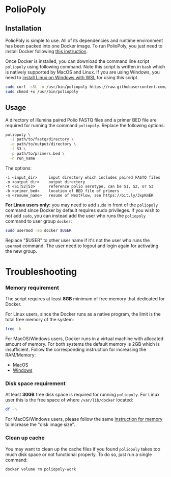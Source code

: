 # PolioPoly

## Installation

PolioPoly is simple to use. All of its dependencies and runtime environment has
been packed into one Docker image. To run PolioPoly, you just need to install
Docker following [this instruction](https://docs.docker.com/engine/install/).

Once Docker is installed, you can download the command line script `poliopoly`
using following command. Note this script is written in `bash` which is natively
supported by MacOS and Linux. If you are using Windows, you need to [install
Linux on Windows with WSL](https://docs.microsoft.com/en-us/windows/wsl/install)
for using this script.

```bash
sudo curl -sSL -o /usr/bin/poliopoly https://raw.githubusercontent.com/hivdb/poliopoly/main/bin/poliopoly
sudo chmod +x /usr/bin/poliopoly
```

## Usage

A directory of Illumina paired Polio FASTQ files and a primer BED file are
required for running the command `poliopoly`. Replace the following options:

```bash
poliopoly \
  -i path/to/fastq/directory \
  -o path/to/output/directory \
  -t S3 \
  -p path/to/primers.bed \
  -n run_name
```

The options:
```
-i <input_dir>     input directory which includes paired FASTQ files
-o <output_dir>    output directory
-t <S1|S2|S3>      reference polio serotype, can be S1, S2, or S3
-b <primer_bed>    location of BED file of primers
-n <resume_name>   resume of NextFlow, see https://bit.ly/3xpKmEK
```

**For Linux users only:** you may need to add `sudo` in front of the `poliopoly`
command since Docker by default requires sudo privileges. If you wish to not add
`sudo`, you can instead add the user who runs the `poliopoly` command to user
group `docker`:

```bash
sudo usermod -aG docker $USER
```

Replace "$USER" to other user name if it's not the user who runs the `usermod`
command. The user need to logout and login again for activating the new group.

Troubleshooting
===============

### Memory requirement

The script requires at least **8GB** minimum of free memory that dedicated for
Docker.

For Linux users, since the Docker runs as a native program, the limit is the
total free memory of the system:

```bash
free -h
```

For MacOS/Windows users, Docker runs in a virtual machine with allocated amount
of memory. For both systems the default memory is 2GB which is insufficient.
Follow the corresponding instruction for increasing the RAM/Memory:

- [MacOS](https://docs.docker.com/desktop/settings/mac/#advanced)
- [Windows](https://docs.docker.com/desktop/settings/windows/#advanced)

### Disk space requirement

At least **30GB** free disk space is required for running `poliopoly`. For Linux
user this is the free space of where `/var/lib/docker` located:

```bash
df -h
```

For MacOS/Windows users, please follow the same [instruction for
memory](#memory-requirement) to increase the "disk image size".

### Clean up cache

You may want to clean up the cache files if you found `poliopoly` takes too much
disk space or not functional properly. To do so, just run a single command:

```bash
docker volume rm poliopoly-work
```
